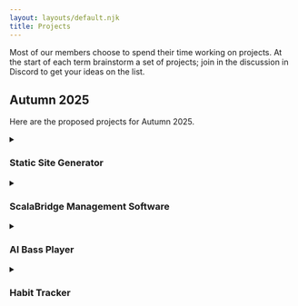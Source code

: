 ```yaml
---
layout: layouts/default.njk
title: Projects
---
```


Most of our members choose to spend their time working on projects. At the start of each term brainstorm a set of projects; join in the discussion in Discord to get your ideas on the list.


## Autumn 2025

Here are the proposed projects for Autumn 2025.

<details>
<summary><h3>Static Site Generator</h3></summary>

#### Goal

Create a static site generator, like [Zola](https://www.getzola.org/) or [Eleventy](https://www.11ty.dev/). When complete we'll use it to generate the ScalaBridge London site.

A static site generator is basically a custom programming language that produces text files, usually HTML. It typically consists of three parts:

1. metadata, which defines things like the name of the site
2. content, usually written in a language like Markdown plus some custom syntax to allow metadata to embedded in the file
3. templates, usually HTML with a custom programming language mixed in, allowing bits of content and metadata to be inserted into the HTML


#### Learning Goals

- Working with the file system to traverse directories, and read and write files.
- Create and use parsers (we will probably use [Parsley](https://github.com/j-mie6/parsley?)) to extract information from files
- Use regular expressions for some parsing tasks, such as syntax highlighting
- Implement a programming language. We can use [Stoop](https://github.com/creativescala/stoop) as a starting point.
- Understand the structure and purpose of HTML and CSS
- Bonus points for using [Scala Native](https://scala-native.org/en/stable/), so that the static site generator can be deployed as a single executable.

#### Extensions

There are endless extensions. Some that are particularly worth considering:

- Integration with [mdoc](https://scalameta.org/mdoc/)
- Use [Tree Sitter](https://tree-sitter.github.io/tree-sitter/) for syntax highlighting
- Do clever things with Scala syntax to allow, say, inspecting types of expressions, perhaps using [Scalameta](https://scalameta.org/)
- Extensions to the template language
- File watching for incremental updates
</details>


<details>
<summary><h3>ScalaBridge Management Software</h3></summary>

#### Goal

Develop software that can be used to help run ScalaBridge, because as software developers we believe there is no problem that software cannot solve.

Here are some features that would be useful:

- Recording dietary preferences
- Recording projects
- Recording project groups
- Tracking project progress

This project is very scalable. The simplest useful thing is very simple (e.g. a form to record dietary preference) but there is virtually limitless extension available.

#### Learning Goals

- Basic technology for web applications: working with forms, databases, and authentication
- Deployment.
- Data modelling and SQL
- Working with user feedback and quick feedback cycles
</details>


<details>
<summary><h3>AI Bass Player</h3></summary>

An extension to [Sounds of Scala](https://github.com/pauliamgiant/sounds-of-scala). 
We would give it the beat, tempo and chords and it would create bass lines at varying degrees of complexity.
Logic already has AI session musicians so theres something to measure against.
Would be fairly easy to get mocked example and then build out the AI functionality as an extension.

Bonus joke: What do you call a dog that plays bass?

Answer: a sub woofer!
</details>


<details>
<summary><h3>Habit Tracker</h3></summary>

#### Goal

Create a habit tracker that runs locally on-device (that is, requires no server).

Recent browser developments such as [IndexedDB](https://developer.mozilla.org/en-US/docs/Web/API/IndexedDB_API/Using_IndexedDB) and [Origin Private File Systems](https://developer.mozilla.org/en-US/docs/Web/API/File_System_API/Origin_private_file_system) make it possible to create web applications that run entirely on-device, making a backend server optional. This concept is known as [local-first software](https://www.inkandswitch.com/essay/local-first/) and is both technically interesting and philosophically appealing.

This project will explore building a local-first habit tracker using [Scala.js](https://www.scala-js.org/). A basic habit tracker is very simple—completing a habit is just setting a boolean flag—but it has plenty of potential extensions. For example, habits can be allowed to have structure, such as completing a sequence of steps. Or perhaps habits are shared, which brings in CRDTs.


#### Learning Goals

- Explore the core technology required by local-first software
- Learn how to work with web APIs and Scala.js
- Data modelling and UI implementation
</details>
